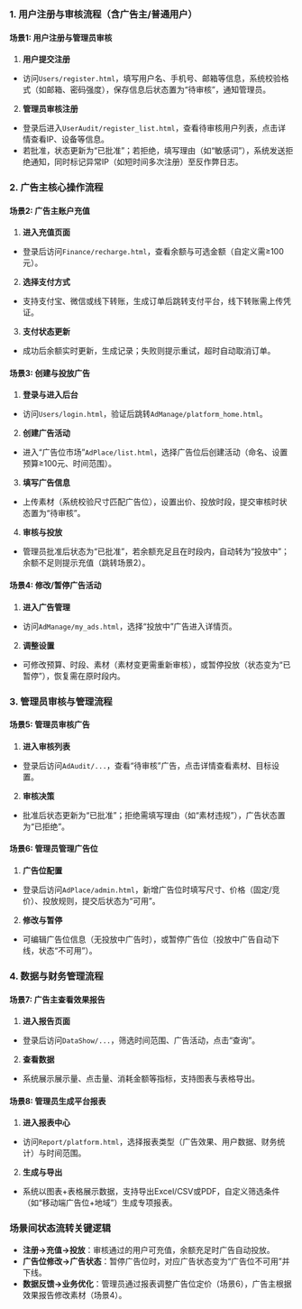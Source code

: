 ### **1. 用户注册与审核流程（含广告主/普通用户）**  
#### **场景1: 用户注册与管理员审核**  
1.  **用户提交注册**  
   - 访问`Users/register.html`，填写用户名、手机号、邮箱等信息，系统校验格式（如邮箱、密码强度），保存信息后状态置为“待审核”，通知管理员。  
2.  **管理员审核注册**  
   - 登录后进入`UserAudit/register_list.html`，查看待审核用户列表，点击详情查看IP、设备等信息。  
   - 若批准，状态更新为“已批准”；若拒绝，填写理由（如“敏感词”），系统发送拒绝通知，同时标记异常IP（如短时间多次注册）至反作弊日志。  

### **2. 广告主核心操作流程**  
#### **场景2: 广告主账户充值**  
1.  **进入充值页面**  
   - 登录后访问`Finance/recharge.html`，查看余额与可选金额（自定义需≥100元）。  
2.  **选择支付方式**  
   - 支持支付宝、微信或线下转账，生成订单后跳转支付平台，线下转账需上传凭证。  
3.  **支付状态更新**  
   - 成功后余额实时更新，生成记录；失败则提示重试，超时自动取消订单。  

#### **场景3: 创建与投放广告**  
1.  **登录与进入后台**  
   - 访问`Users/login.html`，验证后跳转`AdManage/platform_home.html`。  
2.  **创建广告活动**  
   - 进入“广告位市场”`AdPlace/list.html`，选择广告位后创建活动（命名、设置预算≥100元、时间范围）。  
3.  **填写广告信息**  
   - 上传素材（系统校验尺寸匹配广告位），设置出价、投放时段，提交审核时状态置为“待审核”。  
4.  **审核与投放**  
   - 管理员批准后状态为“已批准”，若余额充足且在时段内，自动转为“投放中”；余额不足则提示充值（跳转场景2）。  

#### **场景4: 修改/暂停广告活动**  
1.  **进入广告管理**  
   - 访问`AdManage/my_ads.html`，选择“投放中”广告进入详情页。  
2.  **调整设置**  
   - 可修改预算、时段、素材（素材变更需重新审核），或暂停投放（状态变为“已暂停”），恢复需在原时段内。  


### **3. 管理员审核与管理流程**  
#### **场景5: 管理员审核广告**  
1.  **进入审核列表**  
   - 登录后访问`AdAudit/...`，查看“待审核”广告，点击详情查看素材、目标设置。  
2.  **审核决策**  
   - 批准后状态更新为“已批准”；拒绝需填写理由（如“素材违规”），广告状态置为“已拒绝”。  

#### **场景6: 管理员管理广告位**  
1.  **广告位配置**  
   - 登录后访问`AdPlace/admin.html`，新增广告位时填写尺寸、价格（固定/竞价）、投放规则，提交后状态为“可用”。  
2.  **修改与暂停**  
   - 可编辑广告位信息（无投放中广告时），或暂停广告位（投放中广告自动下线，状态“不可用”）。  


### **4. 数据与财务管理流程**  
#### **场景7: 广告主查看效果报告**  
1.  **进入报告页面**  
   - 登录后访问`DataShow/...`，筛选时间范围、广告活动，点击“查询”。  
2.  **查看数据**  
   - 系统展示展示量、点击量、消耗金额等指标，支持图表与表格导出。  

#### **场景8: 管理员生成平台报表**  
1.  **进入报表中心**  
   - 访问`Report/platform.html`，选择报表类型（广告效果、用户数据、财务统计）与时间范围。  
2.  **生成与导出**  
   - 系统以图表+表格展示数据，支持导出Excel/CSV或PDF，自定义筛选条件（如“移动端广告位+地域”）生成专项报表。  


### **场景间状态流转关键逻辑**  
- **注册→充值→投放**：审核通过的用户可充值，余额充足时广告自动投放。  
- **广告位修改→广告状态**：暂停广告位时，对应广告状态变为“广告位不可用”并下线。  
- **数据反馈→业务优化**：管理员通过报表调整广告位定价（场景6），广告主根据效果报告修改素材（场景4）。  